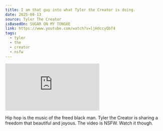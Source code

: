 ```yaml
---
title: I am that guy into what Tyler the Creator is doing.
date: 2025-08-13
source: Tyler The Creator
isBasedOn: SUGAR ON MY TONGUE
link: https://www.youtube.com/watch?v=ljHdccyQbT4
tags:
  - tyler
  - the
  - creator
  - nsfw
---
```

<div class="embed-container"> 
<iframe src="https://www.youtube.com/embed/ljHdccyQbT4?si=LVCQOoZd96_qpund" title="YouTube video player" frameborder="0" allow="accelerometer; autoplay; clipboard-write; encrypted-media; gyroscope; picture-in-picture; web-share" referrerpolicy="strict-origin-when-cross-origin" allowfullscreen></iframe>
</div>

Hip hop is the music of the freed black man. Tyler the Creator is sharing a freedom that beautiful and joyous. The video is NSFW. Watch it though.
